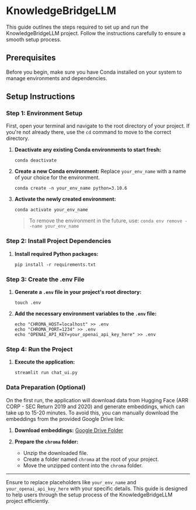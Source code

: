 

# KnowledgeBridgeLLM

This guide outlines the steps required to set up and run the KnowledgeBridgeLLM project. Follow the instructions carefully to ensure a smooth setup process.

## Prerequisites

Before you begin, make sure you have Conda installed on your system to manage environments and dependencies.

## Setup Instructions

### Step 1: Environment Setup

First, open your terminal and navigate to the root directory of your project. If you're not already there, use the `cd` command to move to the correct directory.

1. **Deactivate any existing Conda environments to start fresh:**
   ```
   conda deactivate
   ```
   
2. **Create a new Conda environment:**
   Replace `your_env_name` with a name of your choice for the environment.
   ```
   conda create -n your_env_name python=3.10.6
   ```
   
3. **Activate the newly created environment:**
   ```
   conda activate your_env_name
   ```
   
   > To remove the environment in the future, use: `conda env remove --name your_env_name`

### Step 2: Install Project Dependencies

1. **Install required Python packages:**
   ```
   pip install -r requirements.txt
   ```

### Step 3: Create the .env File

1. **Generate a `.env` file in your project's root directory:**
   ```
   touch .env
   ```
   
2. **Add the necessary environment variables to the `.env` file:**
   ```
   echo "CHROMA_HOST=localhost" >> .env
   echo "CHROMA_PORT=1234" >> .env
   echo "OPENAI_API_KEY=your_openai_api_key_here" >> .env
   ```

### Step 4: Run the Project

1. **Execute the application:**
   ```
   streamlit run chat_ui.py
   ```

### Data Preparation (Optional)

On the first run, the application will download data from Hugging Face (ARR CORP - SEC Return 2019 and 2020) and generate embeddings, which can take up to 15-20 minutes. To avoid this, you can manually download the embeddings from the provided Google Drive link:

1. **Download embeddings:**
   [Google Drive Folder](https://drive.google.com/drive/folders/1XF8NZEqZwBMXrM2X4_zx88B0_jyTMUbN?usp=share_link)

2. **Prepare the `chroma` folder:**
   - Unzip the downloaded file.
   - Create a folder named `chroma` at the root of your project.
   - Move the unzipped content into the `chroma` folder.

---

Ensure to replace placeholders like `your_env_name` and `your_openai_api_key_here` with your specific details. This guide is designed to help users through the setup process of the KnowledgeBridgeLLM project efficiently.